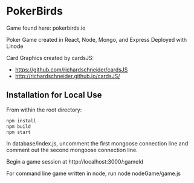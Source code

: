 # PokerBirds

Game found here: pokerbirds.io

Poker Game created in React, Node, Mongo, and Express
Deployed with Linode

Card Graphics created by cardsJS:
 - https://github.com/richardschneider/cardsJS
 - http://richardschneider.github.io/cardsJS/

## Installation for Local Use

From within the root directory:

```sh
npm install
npm build
npm start
```

In database/index.js, uncomment the first mongoose connection line and comment out the second mongoose connection line.

Begin a game session at http://localhost:3000/:gameId

For command line game written in node, run node nodeGame/game.js

